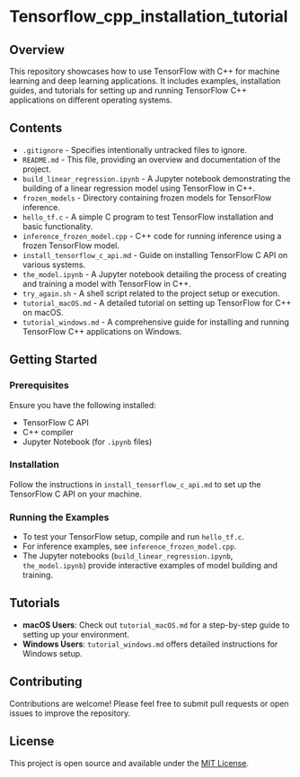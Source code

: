 # Tensorflow_cpp_installation_tutorial

## Overview
This repository showcases how to use TensorFlow with C++ for machine learning and deep learning applications. It includes examples, installation guides, and tutorials for setting up and running TensorFlow C++ applications on different operating systems.

## Contents
- `.gitignore` - Specifies intentionally untracked files to ignore.
- `README.md` - This file, providing an overview and documentation of the project.
- `build_linear_regression.ipynb` - A Jupyter notebook demonstrating the building of a linear regression model using TensorFlow in C++.
- `frozen_models` - Directory containing frozen models for TensorFlow inference.
- `hello_tf.c` - A simple C program to test TensorFlow installation and basic functionality.
- `inference_frozen_model.cpp` - C++ code for running inference using a frozen TensorFlow model.
- `install_tensorflow_c_api.md` - Guide on installing TensorFlow C API on various systems.
- `the_model.ipynb` - A Jupyter notebook detailing the process of creating and training a model with TensorFlow in C++.
- `try_again.sh` - A shell script related to the project setup or execution.
- `tutorial_macOS.md` - A detailed tutorial on setting up TensorFlow for C++ on macOS.
- `tutorial_windows.md` - A comprehensive guide for installing and running TensorFlow C++ applications on Windows.

## Getting Started
### Prerequisites
Ensure you have the following installed:
- TensorFlow C API
- C++ compiler
- Jupyter Notebook (for `.ipynb` files)

### Installation
Follow the instructions in `install_tensorflow_c_api.md` to set up the TensorFlow C API on your machine.

### Running the Examples
- To test your TensorFlow setup, compile and run `hello_tf.c`.
- For inference examples, see `inference_frozen_model.cpp`.
- The Jupyter notebooks (`build_linear_regression.ipynb`, `the_model.ipynb`) provide interactive examples of model building and training.

## Tutorials
- **macOS Users**: Check out `tutorial_macOS.md` for a step-by-step guide to setting up your environment.
- **Windows Users**: `tutorial_windows.md` offers detailed instructions for Windows setup.

## Contributing
Contributions are welcome! Please feel free to submit pull requests or open issues to improve the repository.

## License
This project is open source and available under the [MIT License](LICENSE).
